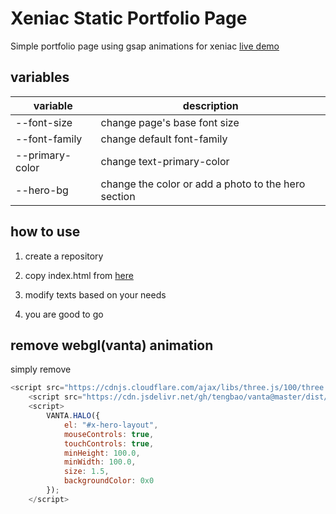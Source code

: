 # Xeniac Static Portfolio Page
Simple portfolio page using gsap animations for xeniac
[live demo](https://xeniacdev.github.io/xeniac-static-page/)


## variables

| variable | description |
|--|--|
| --font-size | change page's base font size |
| --font-family | change default font-family |
| --primary-color | change text-primary-color |
| --hero-bg | change the color or add a photo to the hero section  |

## how to use

1. create a repository

2. copy index.html from [here](https://github.com/XeniacDev/xeniac-static-page/blob/master/index.html)

3. modify texts based on your needs

4. you are good to go

## remove webgl(vanta) animation
simply remove 
```javascript
<script src="https://cdnjs.cloudflare.com/ajax/libs/three.js/100/three.min.js"></script>
    <script src="https://cdn.jsdelivr.net/gh/tengbao/vanta@master/dist/vanta.halo.min.js"></script>
    <script>
        VANTA.HALO({
            el: "#x-hero-layout",
            mouseControls: true,
            touchControls: true,
            minHeight: 100.0,
            minWidth: 100.0,
            size: 1.5,
            backgroundColor: 0x0
        });
    </script>
```

